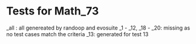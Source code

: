 # Tests for Math_73

_all : all genereated by randoop and evosuite
_1 - _12, _18 - _20: missing as no test cases match the criteria
_13: generated for test 13